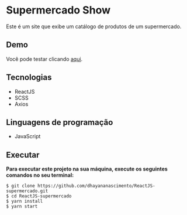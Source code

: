 # Supermercado Show
Este é um site que exibe um catálogo de produtos de um supermercado.

## Demo
Você pode testar clicando [aqui](https://supermercado-show.netlify.app/).
    
## Tecnologias
* ReactJS
* SCSS
* Axios

## Linguagens de programação
* JavaScript

## Executar
**Para executar este projeto na sua máquina, execute os seguintes comandos no seu terminal:**
```
$ git clone https://github.com/dhayananascimento/ReactJS-supermercado.git
$ cd ReactJS-supermercado
$ yarn install
$ yarn start
```

